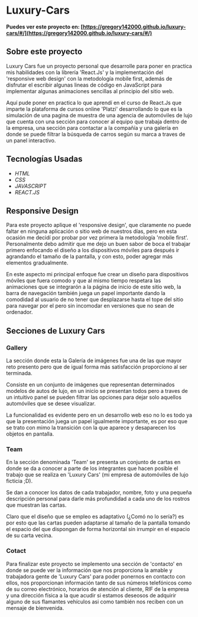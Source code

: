 # Luxury-Cars
**Puedes ver este proyecto en: [https://gregory142000.github.io/luxury-cars/#/](https://gregory142000.github.io/luxury-cars/#/)**

## Sobre este proyecto
Luxury Cars fue un proyecto personal que desarrolle para poner en practica mis habilidades con la librería 'React.Js' y la implementación del 'responsive web design' con la metodología mobile first, además de disfrutar el escribir algunas lineas de código en JavaScript para implementar algunas animaciones sencillas al principio del sitio web.

Aquí pude poner en practica lo que aprendí en el curso de React.Js que imparte la plataforma de cursos online 'Platzi' desarrollando lo que es la simulación de una pagina de muestra de una agencia de automóviles de lujo que cuenta con una sección para conocer al equipo que trabaja dentro de la empresa, una sección para contactar a la compañía y una galería en donde se puede filtrar la búsqueda de carros según su marca a traves de un panel interactivo.

## Tecnologías Usadas
- *HTML*
- *CSS*
- *JAVASCRIPT*
- *REACT.JS*

## Responsive Design
Para este proyecto aplique el 'responsive design', que claramente no puede faltar en ninguna aplicación o sitio web de nuestros días, pero en esta ocasión me decidí por probar por vez primera la metodología 'mobile first'. Personalmente debo admitir que me dejo un buen sabor de boca el trabajar primero enfocando el diseño a los dispositivos móviles para después ir agrandando el tamaño de la pantalla, y con esto, poder agregar más elementos gradualmente.

En este aspecto mi principal enfoque fue crear un diseño para dispositivos móviles que fuera comodo y que al mismo tiempo respetara las animaciones que se integrarón a la página de inicio de este sitio web, la barra de navegación también juega un papel importante dando la comodidad al usuario de no tener que desplazarse hasta el tope del sitio para navegar por el pero sin incomodar en versiones que no sean de ordenador.

## Secciones de Luxury Cars

### Gallery
La sección donde esta la Galería de imágenes fue una de las que mayor reto presento pero que de igual forma más satisfacción proporciono al ser terminada.

Consiste en un conjunto de imágenes que representan determinados modelos de autos de lujo, en un inicio se presentan todos pero a traves de un intuitivo panel se pueden filtrar las opciones para dejar solo aquellos automóviles que se desee visualizar.

La funcionalidad es evidente pero en un desarrollo web eso no lo es todo ya que la presentación juega un papel igualmente importante, es por eso que se trato con mimo la transición con la que aparece y desaparecen los objetos en pantalla.

### Team
En la sección denominada 'Team' se presenta un conjunto de cartas en donde se da a conocer a parte de los integrantes que hacen posible el trabajo que se realiza en 'Luxury Cars' (mi empresa de automóviles de lujo ficticia ;D).

Se dan a conocer los datos de cada trabajador, nombre, foto y una pequeña descripción personal para darle más profundidad a cada uno de los rostros que muestran las cartas.

Claro que el diseño que se empleo es adaptativo (¿Comó no lo sería?) es por esto que las cartas pueden adaptarse al tamaño de la pantalla tomando el espacio del que dispongan de forma horizontal sin irrumpir en el espacio de su carta vecina.

### Cotact
Para finalizar este proyecto se implemento una sección de 'contacto' en donde se puede ver la información que nos proporciona la amable y trabajadora gente de 'Luxury Cars' para poder ponernos en contacto con ellos, nos proporcionan información tanto de sus números telefónicos como de su correo electrónico, horarios de atención al cliente, RIF de la empresa y una dirección física a la que acudir si estamos deseosos de adquirir alguno de sus flamantes vehículos asi como también nos reciben con un mensaje de bienvenida.
